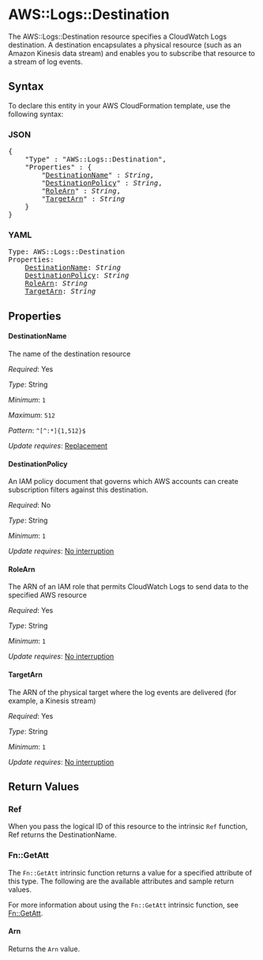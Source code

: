 # AWS::Logs::Destination

The AWS::Logs::Destination resource specifies a CloudWatch Logs destination. A destination encapsulates a physical resource (such as an Amazon Kinesis data stream) and enables you to subscribe that resource to a stream of log events.

## Syntax

To declare this entity in your AWS CloudFormation template, use the following syntax:

### JSON

<pre>
{
    "Type" : "AWS::Logs::Destination",
    "Properties" : {
        "<a href="#destinationname" title="DestinationName">DestinationName</a>" : <i>String</i>,
        "<a href="#destinationpolicy" title="DestinationPolicy">DestinationPolicy</a>" : <i>String</i>,
        "<a href="#rolearn" title="RoleArn">RoleArn</a>" : <i>String</i>,
        "<a href="#targetarn" title="TargetArn">TargetArn</a>" : <i>String</i>
    }
}
</pre>

### YAML

<pre>
Type: AWS::Logs::Destination
Properties:
    <a href="#destinationname" title="DestinationName">DestinationName</a>: <i>String</i>
    <a href="#destinationpolicy" title="DestinationPolicy">DestinationPolicy</a>: <i>String</i>
    <a href="#rolearn" title="RoleArn">RoleArn</a>: <i>String</i>
    <a href="#targetarn" title="TargetArn">TargetArn</a>: <i>String</i>
</pre>

## Properties

#### DestinationName

The name of the destination resource

_Required_: Yes

_Type_: String

_Minimum_: <code>1</code>

_Maximum_: <code>512</code>

_Pattern_: <code>^[^:*]{1,512}$</code>

_Update requires_: [Replacement](https://docs.aws.amazon.com/AWSCloudFormation/latest/UserGuide/using-cfn-updating-stacks-update-behaviors.html#update-replacement)

#### DestinationPolicy

An IAM policy document that governs which AWS accounts can create subscription filters against this destination.

_Required_: No

_Type_: String

_Minimum_: <code>1</code>

_Update requires_: [No interruption](https://docs.aws.amazon.com/AWSCloudFormation/latest/UserGuide/using-cfn-updating-stacks-update-behaviors.html#update-no-interrupt)

#### RoleArn

The ARN of an IAM role that permits CloudWatch Logs to send data to the specified AWS resource

_Required_: Yes

_Type_: String

_Minimum_: <code>1</code>

_Update requires_: [No interruption](https://docs.aws.amazon.com/AWSCloudFormation/latest/UserGuide/using-cfn-updating-stacks-update-behaviors.html#update-no-interrupt)

#### TargetArn

The ARN of the physical target where the log events are delivered (for example, a Kinesis stream)

_Required_: Yes

_Type_: String

_Minimum_: <code>1</code>

_Update requires_: [No interruption](https://docs.aws.amazon.com/AWSCloudFormation/latest/UserGuide/using-cfn-updating-stacks-update-behaviors.html#update-no-interrupt)

## Return Values

### Ref

When you pass the logical ID of this resource to the intrinsic `Ref` function, Ref returns the DestinationName.

### Fn::GetAtt

The `Fn::GetAtt` intrinsic function returns a value for a specified attribute of this type. The following are the available attributes and sample return values.

For more information about using the `Fn::GetAtt` intrinsic function, see [Fn::GetAtt](https://docs.aws.amazon.com/AWSCloudFormation/latest/UserGuide/intrinsic-function-reference-getatt.html).

#### Arn

Returns the <code>Arn</code> value.

